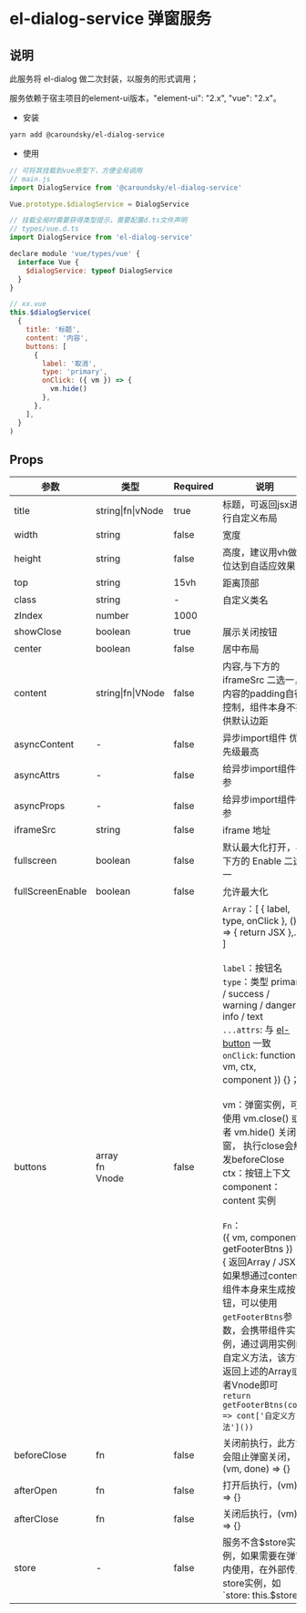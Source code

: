 # el-dialog-service 弹窗服务

## 说明

此服务将 el-dialog 做二次封装，以服务的形式调用；

服务依赖于宿主项目的element-ui版本，"element-ui": "2.x", "vue": "2.x"。

* 安装

```bash
yarn add @caroundsky/el-dialog-service
```

* 使用

```js
// 可将其挂载到vue原型下，方便全局调用
// main.js
import DialogService from '@caroundsky/el-dialog-service'

Vue.prototype.$dialogService = DialogService

// 挂载全局时需要获得类型提示，需要配置d.ts文件声明
// types/vue.d.ts
import DialogService from 'el-dialog-service'

declare module 'vue/types/vue' {
  interface Vue {
    $dialogService: typeof DialogService
  }
}

// xx.vue
this.$dialogService(
  {
    title: '标题',
    content: '内容',
    buttons: [
      {
        label: '取消',
        type: 'primary',
        onClick: ({ vm }) => {
          vm.hide()
        },
      },
    ],
  }
)
```

## Props

| 参数 | 类型 | Required | 说明 |
| --- | --- | --- | --- |
| title | string\|fn\|vNode | true | 标题，可返回jsx进行自定义布局 |
| width | string | false | 宽度 |
| height | string | false | 高度，建议用vh做单位达到自适应效果 |
| top | string | 15vh | 距离顶部 |
| class | string | -  | 自定义类名 |
| zIndex | number | 1000  |  |
| showClose | boolean | true  | 展示关闭按钮 |
| center | boolean | false  | 居中布局 |
| content | string\|fn\|VNode | false | 内容,与下方的 iframeSrc 二选一，内容的padding自行控制，组件本身不提供默认边距 |
| asyncContent | - | false | 异步import组件 优先级最高 |
| asyncAttrs | - | false | 给异步import组件传参 |
| asyncProps | - | false | 给异步import组件传参 |
| iframeSrc | string | false | iframe 地址 |
| fullscreen | boolean | false | 默认最大化打开，与下方的 Enable 二选一 |
| fullScreenEnable | boolean | false | 允许最大化 |
| buttons | array<br>fn<br>Vnode | false | `Array`：[ { label, type, onClick }, () => { return JSX },... ]<br><br> `label`：按钮名<br>`type`：类型 primary / success / warning / danger / info / text<br>`...attrs`: 与 [el-button](https://element.eleme.cn/#/zh-CN/component/button#attributes) 一致<br>`onClick`: function({ vm, ctx, component }) {}；<br><br>vm：弹窗实例，可使用 vm.close() 或者 vm.hide() 关闭弹窗， 执行close会触发beforeClose<br>ctx：按钮上下文<br> component： content 实例<br><br>`Fn`：<br>({ vm, component, getFooterBtns }) => {  返回Array / JSX }<br>如果想通过content组件本身来生成按钮，可以使用`getFooterBtns`参数，会携带组件实例，通过调用实例的自定义方法，该方法返回上述的Array或者Vnode即可<br>`return getFooterBtns(cont => cont['自定义方法']())`|
|beforeClose|fn|false|关闭前执行，此方法会阻止弹窗关闭，(vm, done) => {}|
|afterOpen|fn|false|打开后执行，(vm) => {}|
|afterClose|fn|false|关闭后执行，(vm) => {}|
|store| - |false|服务不含$store实例，如果需要在弹窗内使用，在外部传入store实例，如`store: this.$store`|
